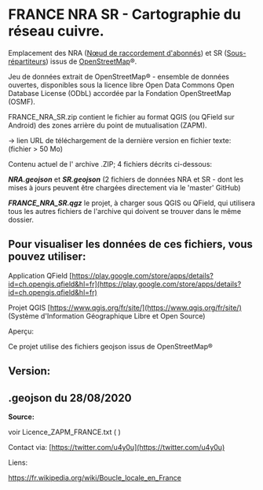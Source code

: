 # FRANCE NRA SR - Cartographie du réseau cuivre.

Emplacement des NRA ([Nœud de raccordement d'abonnés](https://fr.wikipedia.org/wiki/Boucle_locale_en_France#N%C5%93uds_de_raccordement_d'abonn%C3%A9s)) et SR ([Sous-répartiteurs](https://fr.wikipedia.org/wiki/Boucle_locale_en_France#Sous-r%C3%A9partiteurs)) issus de [OpenStreetMap](https://fr.wikipedia.org/wiki/OpenStreetMap)®.

Jeu de données extrait de OpenStreetMap® - ensemble de données ouvertes, disponibles sous la licence libre Open Data Commons Open Database License (ODbL) accordée par la Fondation OpenStreetMap (OSMF).

FRANCE\_NRA\_SR.zip contient le fichier au format QGIS (ou QField sur Android) des zones arrière du point de mutualisation (ZAPM).

\-> lien URL de téléchargement de la dernière version en fichier texte: (fichier > 50 Mo)



Contenu actuel de l' archive .ZIP; 4 fichiers décrits ci-dessous:

_**NRA.geojson**_ et _**SR.geojson**_ (2 fichiers de données NRA et SR - dont les mises à jours peuvent être chargées directement via le 'master' GitHub)

_**FRANCE\_NRA\_SR.qgz**_ le projet, à charger sous QGIS ou QField, qui utilisera tous les autres fichiers de l'archive qui doivent se trouver dans le même dossier.

## **Pour visualiser les données de ces fichiers, vous pouvez utiliser:**

Application QField [https://play.google.com/store/apps/details?id=ch.opengis.qfield&hl=fr](https://play.google.com/store/apps/details?id=ch.opengis.qfield&hl=fr)

Projet QGIS [https://www.qgis.org/fr/site/](https://www.qgis.org/fr/site/) (Système d'Information Géographique Libre et Open Source)

Aperçu:



Ce projet utilise des fichiers geojson issus de OpenStreetMap®



## Version:

##   .geojson du 28/08/2020

**Source:**

voir Licence\_ZAPM\_FRANCE.txt ( )

Contact via: [https://twitter.com/u4y0u](https://twitter.com/u4y0u)



Liens:

https://fr.wikipedia.org/wiki/Boucle_locale_en_France